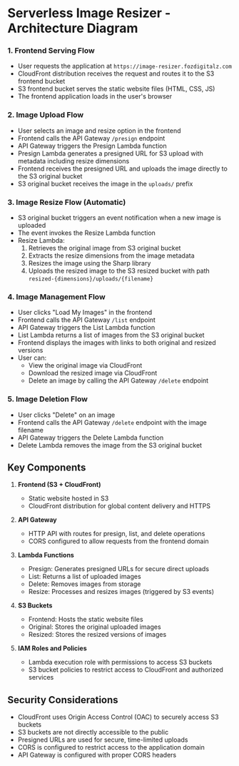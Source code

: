 # Serverless Image Resizer - Architecture Diagram


### 1. Frontend Serving Flow
- User requests the application at `https://image-resizer.fozdigitalz.com`
- CloudFront distribution receives the request and routes it to the S3 frontend bucket
- S3 frontend bucket serves the static website files (HTML, CSS, JS)
- The frontend application loads in the user's browser

### 2. Image Upload Flow
- User selects an image and resize option in the frontend
- Frontend calls the API Gateway `/presign` endpoint
- API Gateway triggers the Presign Lambda function
- Presign Lambda generates a presigned URL for S3 upload with metadata including resize dimensions
- Frontend receives the presigned URL and uploads the image directly to the S3 original bucket
- S3 original bucket receives the image in the `uploads/` prefix

### 3. Image Resize Flow (Automatic)
- S3 original bucket triggers an event notification when a new image is uploaded
- The event invokes the Resize Lambda function
- Resize Lambda:
  1. Retrieves the original image from S3 original bucket
  2. Extracts the resize dimensions from the image metadata
  3. Resizes the image using the Sharp library
  4. Uploads the resized image to the S3 resized bucket with path `resized-{dimensions}/uploads/{filename}`

### 4. Image Management Flow
- User clicks "Load My Images" in the frontend
- Frontend calls the API Gateway `/list` endpoint
- API Gateway triggers the List Lambda function
- List Lambda returns a list of images from the S3 original bucket
- Frontend displays the images with links to both original and resized versions
- User can:
  - View the original image via CloudFront
  - Download the resized image via CloudFront
  - Delete an image by calling the API Gateway `/delete` endpoint

### 5. Image Deletion Flow
- User clicks "Delete" on an image
- Frontend calls the API Gateway `/delete` endpoint with the image filename
- API Gateway triggers the Delete Lambda function
- Delete Lambda removes the image from the S3 original bucket

## Key Components

1. **Frontend (S3 + CloudFront)**
   - Static website hosted in S3
   - CloudFront distribution for global content delivery and HTTPS

2. **API Gateway**
   - HTTP API with routes for presign, list, and delete operations
   - CORS configured to allow requests from the frontend domain

3. **Lambda Functions**
   - Presign: Generates presigned URLs for secure direct uploads
   - List: Returns a list of uploaded images
   - Delete: Removes images from storage
   - Resize: Processes and resizes images (triggered by S3 events)

4. **S3 Buckets**
   - Frontend: Hosts the static website files
   - Original: Stores the original uploaded images
   - Resized: Stores the resized versions of images

5. **IAM Roles and Policies**
   - Lambda execution role with permissions to access S3 buckets
   - S3 bucket policies to restrict access to CloudFront and authorized services

## Security Considerations

- CloudFront uses Origin Access Control (OAC) to securely access S3 buckets
- S3 buckets are not directly accessible to the public
- Presigned URLs are used for secure, time-limited uploads
- CORS is configured to restrict access to the application domain
- API Gateway is configured with proper CORS headers